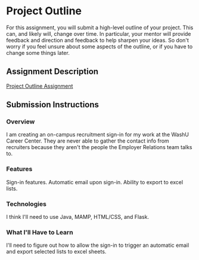 # Project Outline
For this assignment, you will submit a high-level outline of your project. This can, and likely will, change over time. In particular, your mentor will provide feedback and direction and feedback to help sharpen your ideas. So don't worry if you feel unsure about some aspects of the outline, or if you have to change some things later.

## Assignment Description
[Project Outline Assignment](https://education.launchcode.org/liftoff/assignments/project-outline/)

## Submission Instructions

### Overview
I am creating an on-campus recruitment sign-in for my work at the WashU Career Center. They are never able to gather the contact info from recruiters because they aren't the people the Employer Relations team talks to. 
### Features
Sign-in features. Automatic email upon sign-in. Ability to export to excel lists. 
### Technologies
I think I'll need to use Java, MAMP, HTML/CSS, and Flask. 

### What I'll Have to Learn
I'll need to figure out how to allow the sign-in to trigger an automatic email and export selected lists to excel sheets.
